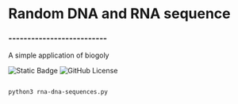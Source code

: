 # Random DNA and RNA sequence

### --------------------------

A simple application of biogoly

![Static Badge](https://img.shields.io/badge/Language-Python-blue)
![GitHub License](https://img.shields.io/github/license/EbenezerDavid/Random-DNA-RNA%20)

```bash

python3 rna-dna-sequences.py